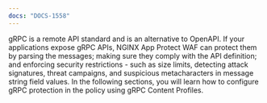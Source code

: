 ```yaml
---
docs: "DOCS-1558"
---
```


gRPC is a remote API standard and is an alternative to OpenAPI. If your applications expose gRPC APIs, NGINX App Protect WAF can protect them by parsing the messages; making sure they comply with the API definition; and enforcing security restrictions - such as size limits, detecting attack signatures, threat campaigns, and suspicious metacharacters in message string field values.
In the following sections, you will learn how to configure gRPC protection in the policy using gRPC Content Profiles.